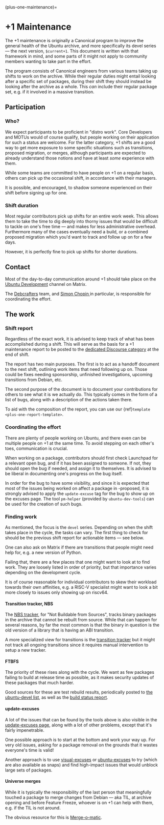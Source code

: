 (plus-one-maintenance)=
# +1 Maintenance

The +1 maintenance is originally a Canonical program to improve the general
health of the Ubuntu archive, and more specifically its devel series — the next
version, `$current+1`. This document is written with that framework in mind,
and some parts of it might not apply to community members wanting to take part
in the effort.

The program consists of Canonical engineers from various teams taking up shifts
to work on the archive. While their regular duties might entail looking after a
specific set of packages, during their shift they should instead be looking
after the archive as a whole. This *can* include their regular package set,
e.g. if it involved in a massive transition.

## Participation

### Who?

We expect participants to be proficient in "distro work". Core Developers and
MOTUs would of course qualify, but people working on their application for such
a status are welcome. For the latter category, +1 shifts are a good way to get
more exposure to some specific situations such as transitions, proposed
migration, or merges, although participants are expected to already understand
those notions and have at least *some* experience with them.

While some teams are committed to have people on +1 on a regular basis, others can
pick up the occasional shift, in accordance with their managers.

It is possible, and encouraged, to shadow someone experienced on their shift before signing
up for one.

### Shift duration

Most regular contributors pick up shifts for an entire work week. This allows
them to take the time to dig deeply into thorny issues that would be difficult
to tackle on one's free time — and makes for less administrative overhead.
Furthermore many of the cases eventually need a build, or a combined proposed
migration which you'd want to track and follow up on for a few days.

However, it is perfectly fine to pick up shifts for shorter durations.

## Contact

Most of the day-to-day communication around +1 should take place on the [Ubuntu Development](https://matrix.to/#/#devel:ubuntu.com)
channel on Matrix.

The [Debcrafters](https://launchpad.net/~debcrafters-packages) team, and [Simon Chopin ](https://launchpad.net/~schopin) in particular, is responsible for
coordinating the effort.

## The work

### Shift report

Regardless of the exact work, it is advised to keep track of what has been
accomplished during a shift. This will serve as the basis for a +1 maintenance
report to be posted to the [dedicated Discourse
category](https://discourse.ubuntu.com/c/pre-release-discussion/plusone-maintenance/415)
at the end of shift.

The report has two main purposes. The first is to act as a handoff document to
the next shift, outlining work items that need following up on. Those could be
fixes needing sponsorship, unfinished investigations, upcoming transitions from
Debian, etc.

The second purpose of the document is to document your contributions for others
to see what it is we actually do. This typically comes in the form of a list of
bugs, along with a description of the actions taken there.

To aid with the composition of the report, you can use our {ref}`template
<plus-one-report-template>`.

### Coordinating the effort

There are plenty of people working on Ubuntu, and there even can be multiple
people on +1 at the same time. To avoid stepping on each other's toes,
communication is crucial.

When working on a package, contributors should first check Launchpad for a
relevant open bug, and if it has been assigned to someone. If not, they should
open the bug if needed, and assign it to themselves. It is advised to be
liberal in documenting one's progress on the bug itself.

In order for the bug to have some visibility, and since it is expected that
most of the issues being worked on affect a package in -proposed, it is
strongly advised to apply the `update-excuse` tag for the bug to show up on the
excuses page. The tool `pm-helper` (provided by `ubuntu-dev-tools`) can be used
for the creation of such bugs.

### Finding work

As mentioned, the focus is the `devel` series. Depending on when the shift
takes place in the cycle, the tasks can vary. The first thing to check for
should be the previous shift report for actionable items — see below.

One can also ask on Matrix if there are transitions that people might need help
for, e.g. a new version of Python.

Failing that, there are a few places that one might want to look at to find
work. They are loosely listed in order of priority, but that importance varies
depending on the development cycle.

It is of course reasonable for individual contributors to skew their workload
towards their own affinities, e.g. a RISC-V specialist might want to look a bit
more closely to issues only showing up on riscv64.

#### Transition tracker, NBS

The [NBS tracker](https://ubuntu-archive-team.ubuntu.com/nbs.html), for "Not
Buildable from Sources", tracks binary packages in the archive that cannot be rebuilt from source.
While that can happen for several reasons, by far the most common is that the binary
in question is the old version of a library that is having an ABI transition.

A more specialized view for transitions is the [transition
tracker](https://ubuntu-archive-team.ubuntu.com/transitions/) but it might not
track all ongoing transitions since it requires manual intervention to setup a
new tracker.

#### FTBFS

The priority of these rises along with the cycle. We want as few packages failing to build
at release time as possible, as it makes security updates of these packages that much harder.

Good sources for these are test rebuild results, periodically posted to [the
ubuntu-devel list](https://lists.ubuntu.com/archives/ubuntu-devel/), as well as
the [build status report](http://qa.ubuntuwire.com/ftbfs/).

#### update-excuses

A lot of the issues that can be found by the tools above is also visible in the
[update-excuses
page](https://ubuntu-archive-team.ubuntu.com/proposed-migration/update_excuses.html),
along with a lot of other problems, except that it's fairly impenetrable.

One possible approach is to start at the bottom and work your way up. For very
old issues, asking for a package removal on the grounds that it
wastes everyone's time is valid!

Another approach is to use
[visual-excuses](https://github.com/mclemenceau/visual-excuses) or [ubuntu-excuses](https://github.com/mclemenceau/ubuntu-excuses) to try (which are also available as snaps) and find
high-impact issues that would unblock large sets of packages.

#### Universe merges

While it is typically the responsibility of the last person that meaningfully
touched a package to merge changes from Debian — aka TIL, at archive
opening and before Feature Freeze, whoever is on +1 can help with them, e.g. if
the TIL is not around.

The obvious resource for this is [Merge-o-matic](https://merges.ubuntu.com/universe.html).

